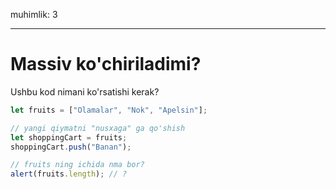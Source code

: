 muhimlik: 3

---

# Massiv ko'chiriladimi?

Ushbu kod nimani ko'rsatishi kerak?

```js
let fruits = ["Olamalar", "Nok", "Apelsin"];

// yangi qiymatni "nusxaga" ga qo'shish
let shoppingCart = fruits;
shoppingCart.push("Banan");

// fruits ning ichida nma bor?
alert(fruits.length); // ?
```
